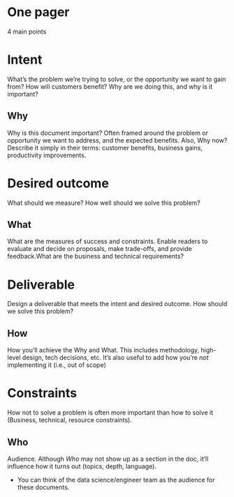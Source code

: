 # One pager
4 main points

# Intent
What’s the problem we’re trying to solve, or the opportunity we want to gain from? How will customers
benefit? Why are we doing this, and why is it important?
## Why
Why is this document important? Often framed around the problem or opportunity we want to address,
and the expected benefits. Also, Why now? Describe it simply in their terms: customer benefits, business
gains, productivity improvements.

# Desired outcome
What should we measure? How well should we solve this problem?
## What
What are the measures of success and constraints. Enable readers to evaluate and decide on proposals,
make trade-offs, and provide feedback.What are the business and technical requirements?

# Deliverable
Design a deliverable that meets the intent and desired outcome. How should we solve this problem?
## How
How you’ll achieve the Why and What. This includes methodology, high-level design, tech decisions, etc.
It’s also useful to add how you’re *not* implementing it (i.e., out of scope)

# Constraints
How not to solve a problem is often more important than how to solve it (Business, technical, resource
constraints).

## Who
Audience. Although *Who* may not show up as a section in the doc, it’ll influence how it turns out
(topics, depth, language).
- You can think of the data science/engineer team as the audience for these documents.
